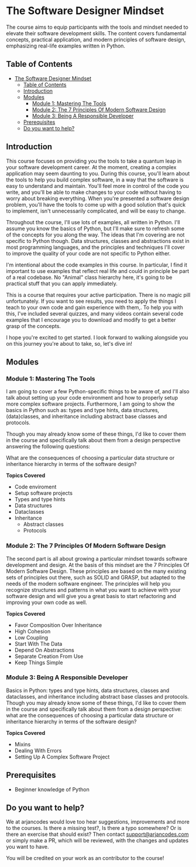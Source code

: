 # The Software Designer Mindset

The course aims to equip participants with the tools and mindset needed to elevate their software development skills. The content covers fundamental concepts, practical application, and modern principles of software design, emphasizing real-life examples written in Python.

## Table of Contents

- [The Software Designer Mindset](#the-software-designer-mindset)
  - [Table of Contents](#table-of-contents)
  - [Introduction](#introduction)
  - [Modules](#modules)
    - [Module 1: Mastering The Tools](#module-1-mastering-the-tools)
    - [Module 2: The 7 Principles Of Modern Software Design](#module-2-the-7-principles-of-modern-software-design)
    - [Module 3: Being A Responsible Developer](#module-3-being-a-responsible-developer)
  - [Prerequisites](#prerequisites)
  - [Do you want to help?](#do-you-want-to-help)

## Introduction

This course focuses on providing you the tools to take a quantum leap in your software development career. At the moment, creating a complex application may seem daunting to you. During this course, you'll learn about the tools to help you build complex software, in a way that the software is easy to understand and maintain. You'll feel more in control of the code you write, and you'll be able to make changes to your code without having to worry about breaking everything. When you're presented a software design problem, you'll have the tools to come up with a good solution that's quick to implement, isn't unnecessarily complicated, and will be easy to change.

Throughout the course, I'll use lots of examples, all written in Python. I'll assume you know the basics of Python, but I'll make sure to refresh some of the concepts for you along the way. The ideas that I'm covering are not specific to Python though. Data structures, classes and abstractions exist in most programming languages, and the principles and techniques I'll cover to improve the quality of your code are not specific to Python either.

I'm intentional about the code examples in this course. In particular, I find it important to use examples that reflect real life and could in principle be part of a real codebase. No "Animal" class hierarchy here, it's going to be practical stuff that you can apply immediately.

This is a course that requires your active participation. There is no magic pill unfortunately. If you want to see results, you need to apply the things I teach to your own code and gain experience with them,. To help you with this, I've included several quizzes, and many videos contain several code examples that I encourage you to download and modify to get a better grasp of the concepts.

I hope you're excited to get started. I look forward to walking alongside you on this journey you're about to take, so, let's dive in!

## Modules

### Module 1: Mastering The Tools

I am going to cover a few Python-specific things to be aware of, and I'll also talk about setting up your code environment and how to properly setup more complex 
software projects. Furthermore, I am going to show the basics in Python such as: types and type hints, data structures, (data)classes, and inheritance including abstract base classes and protocols. 

Though you may already know some of these things, I'd like to cover them in the course and specifically talk about them from a design perspective answering the following questions:

What are the consequences of choosing a particular data structure or inheritance hierarchy in terms of the software design?

**Topics Covered**

- Code enviroment
- Setup software projects
- Types and type hints
- Data structures
- Dataclasses
- Inheritance
  - Abstract classes
  - Protocols

### Module 2: The 7 Principles Of Modern Software Design

The second part is all about growing a particular mindset towards software development and design. At the basis of this mindset are the 7 Principles Of Modern Software Design. These principles are based on the many existing sets of principles out there, such as SOLID and GRASP, but adapted to the needs of the modern software engineer. The principles will help you recognize structures and patterns in what you want to achieve with your software design and will give you a great basis to start refactoring and improving your own code as well.

**Topics Covered**

- Favor Composition Over Inheritance
- High Cohesion
- Low Coupling
- Start With The Data
- Depend On Abstractions
- Separate Creation From Use
- Keep Things Simple

### Module 3: Being A Responsible Developer

Basics in Python: types and type hints, data structures, classes and dataclasses, and inheritance including abstract base classes and protocols. Though you may already know some of these things, I'd like to cover them in the course and specifically talk about them from a design perspective: what are the consequences of choosing a particular data structure or inheritance hierarchy in terms of the software design?

**Topics Covered**

- Mixins
- Dealing With Errors
- Setting Up A Complex Software Project

## Prerequisites
- Beginner knowledge of Python

## Do you want to help?

We at arjancodes would love too hear suggestions, improvements and more to the courses. Is there a missing test?, Is there a typo somewhere? Or is there an exercise that should exist? Then contact support@arjancodes.com or simply make a PR, which will be reviewed, with the changes and updates you want to have.

You will be credited on your work as an contributor to the course!